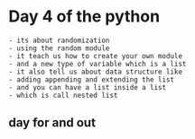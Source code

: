 # Day 4 of the python
    - its about randomization
    - using the random module
    - it teach us how to create your own module 
    - and a new type of variable which is a list
    - it also tell us about data structure like 
    - adding appending and extending the list
    - and you can have a list inside a list
    - which is call nested list

## day for and out